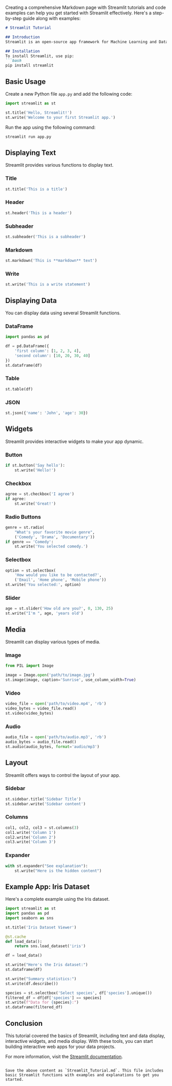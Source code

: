 Creating a comprehensive Markdown page with Streamlit tutorials and code examples can help you get started with Streamlit effectively. Here's a step-by-step guide along with examples:

```markdown
# Streamlit Tutorial

## Introduction
Streamlit is an open-source app framework for Machine Learning and Data Science teams. It turns data scripts into shareable web apps in minutes. 

## Installation
To install Streamlit, use pip:
```bash
pip install streamlit
```

## Basic Usage
Create a new Python file `app.py` and add the following code:
```python
import streamlit as st

st.title('Hello, Streamlit!')
st.write('Welcome to your first Streamlit app.')
```

Run the app using the following command:
```bash
streamlit run app.py
```

## Displaying Text
Streamlit provides various functions to display text.

### Title
```python
st.title('This is a title')
```

### Header
```python
st.header('This is a header')
```

### Subheader
```python
st.subheader('This is a subheader')
```

### Markdown
```python
st.markdown('This is **markdown** text')
```

### Write
```python
st.write('This is a write statement')
```

## Displaying Data
You can display data using several Streamlit functions.

### DataFrame
```python
import pandas as pd

df = pd.DataFrame({
    'first column': [1, 2, 3, 4],
    'second column': [10, 20, 30, 40]
})
st.dataframe(df)
```

### Table
```python
st.table(df)
```

### JSON
```python
st.json({'name': 'John', 'age': 30})
```

## Widgets
Streamlit provides interactive widgets to make your app dynamic.

### Button
```python
if st.button('Say hello'):
    st.write('Hello!')
```

### Checkbox
```python
agree = st.checkbox('I agree')
if agree:
    st.write('Great!')
```

### Radio Buttons
```python
genre = st.radio(
    "What's your favorite movie genre",
    ('Comedy', 'Drama', 'Documentary'))
if genre == 'Comedy':
    st.write('You selected comedy.')
```

### Selectbox
```python
option = st.selectbox(
    'How would you like to be contacted?',
    ('Email', 'Home phone', 'Mobile phone'))
st.write('You selected:', option)
```

### Slider
```python
age = st.slider('How old are you?', 0, 130, 25)
st.write("I'm ", age, 'years old')
```

## Media
Streamlit can display various types of media.

### Image
```python
from PIL import Image

image = Image.open('path/to/image.jpg')
st.image(image, caption='Sunrise', use_column_width=True)
```

### Video
```python
video_file = open('path/to/video.mp4', 'rb')
video_bytes = video_file.read()
st.video(video_bytes)
```

### Audio
```python
audio_file = open('path/to/audio.mp3', 'rb')
audio_bytes = audio_file.read()
st.audio(audio_bytes, format='audio/mp3')
```

## Layout
Streamlit offers ways to control the layout of your app.

### Sidebar
```python
st.sidebar.title('Sidebar Title')
st.sidebar.write('Sidebar content')
```

### Columns
```python
col1, col2, col3 = st.columns(3)
col1.write('Column 1')
col2.write('Column 2')
col3.write('Column 3')
```

### Expander
```python
with st.expander("See explanation"):
    st.write("Here is the hidden content")
```

## Example App: Iris Dataset
Here's a complete example using the Iris dataset.

```python
import streamlit as st
import pandas as pd
import seaborn as sns

st.title('Iris Dataset Viewer')

@st.cache
def load_data():
    return sns.load_dataset('iris')

df = load_data()

st.write("Here's the Iris dataset:")
st.dataframe(df)

st.write("Summary statistics:")
st.write(df.describe())

species = st.selectbox('Select species', df['species'].unique())
filtered_df = df[df['species'] == species]
st.write(f"Data for {species}:")
st.dataframe(filtered_df)
```

## Conclusion
This tutorial covered the basics of Streamlit, including text and data display, interactive widgets, and media display. With these tools, you can start building interactive web apps for your data projects.

For more information, visit the [Streamlit documentation](https://docs.streamlit.io/).
```

Save the above content as `Streamlit_Tutorial.md`. This file includes basic Streamlit functions with examples and explanations to get you started.
